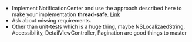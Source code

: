 - Implement NotificationCenter and use the approach described here to make your implementation **thread-safe**. [Link](https://dmytro-anokhin.medium.com/concurrency-in-swift-reader-writer-lock-4f255ae73422)
- Ask about missing requirements. 
- Other than unit-tests which is a huge thing, maybe NSLocalizaedString, Accessibility, DetailViewController, Pagination are good things to master
